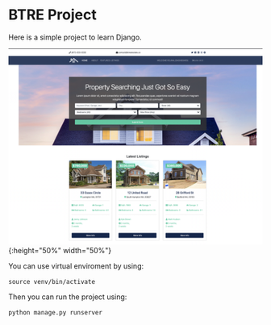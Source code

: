 # BTRE Project

Here is a simple project to learn Django.

![](https://github.com/rojinakashefi/btre_project/blob/main/git-pics/home-page.png){:height="50%" width="50%"}

You can use virtual enviroment by using:

```
source venv/bin/activate
```

Then you can run the project using:

```
python manage.py runserver
```

